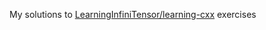 My solutions to [LearningInfiniTensor/learning-cxx](https://github.com/LearningInfiniTensor/learning-cxx) exercises

